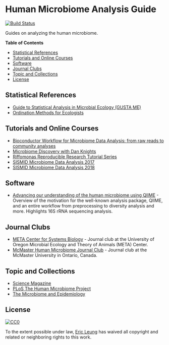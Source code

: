 # Human Microbiome Analysis Guide

[![Build Status](https://travis-ci.org/erictleung/microbiome-analysis-resources.svg?branch=master)](https://travis-ci.org/erictleung/microbiome-analysis-resources)

Guides on analyzing the human microbiome.

**Table of Contents**

- [Statistical References](#statistical-references)
- [Tutorials and Online Courses](#tutorials-and-online-courses)
- [Software](#software)
- [Journal Clubs](#journal-clubs)
- [Topic and Collections](#topic-and-collections)
- [License](#license)

## Statistical References

- [Guide to Statistical Analysis in Microbial Ecology (GUSTA ME)][gustame]
- [Ordination Methods for Ecologists][ordination]

[gustame]: http://mb3is.megx.net/gustame
[ordination]: http://ordination.okstate.edu/

## Tutorials and Online Courses

- [Bioconductor Workflow for Microbiome Data Analysis: from raw reads to
  community analyses][f1000]
- [Microbiome Discovery with Dan Knights][dknights]
- [Riffomonas Reproducible Research Tutorial Series][riff]
- [SISMID Microbiome Data Analysis 2017][sismid2017]
- [SISMID Microbiome Data Analysis 2018][sismid2018]

[f1000]: http://dx.doi.org/10.12688/f1000research.8986.2
[dknights]: https://www.youtube.com/playlist?list=PLOPiWVjg6aTzsA53N19YqJQeZpSCH9QPc
[riff]: https://www.riffomonas.org/reproducible_research/
[sismid2017]: http://dev-biostat.pantheonsite.io/suminst/archives/SISMID2017/MD1706
[sismid2018]: http://www.biostat.washington.edu/suminst/archives/SISMID2018/MD1808

## Software

- [Advancing our understanding of the human microbiome using
  QIIME][navas-molina] - Overview of the motivation for the well-known analysis
  package, QIIME, and an entire workflow from preprocessing to diversity
  analysis and more. Highlights 16S rRNA sequencing analysis.

[navas-molina]: https://www.ncbi.nlm.nih.gov/pubmed/?term=PMC4517945

## Journal Clubs

- [META Center for Systems Biology][uo] - Journal club at the University of
  Oregon Microbial Ecology and Theory of Animals (META) Center.
- [McMaster Human Microbiome Journal Club][mcmast] - Journal club at the
  McMaster University in Ontario, Canada.

[uo]: http://meta.uoregon.edu/journal-club/
[mcmast]: https://hmjournalclub.wordpress.com/

## Topic and Collections

- [Science Magazine][sciencemag]
- [PLoS The Human Microbiome Project][ploshmp]
- [The Microbiome and Epidemiology][annalsepi]

[sciencemag]: http://www.sciencemag.org/topic/microbiome
[ploshmp]: http://collections.plos.org/hmp
[annalsepi]: http://www.sciencedirect.com/science/journal/10472797/26/5

## License

[![CC0](http://mirrors.creativecommons.org/presskit/buttons/88x31/svg/cc-zero.svg)](https://creativecommons.org/publicdomain/zero/1.0/)

To the extent possible under law, [Eric Leung](https://erictleung.com) has
waived all copyright and related or neighboring rights to this work.
